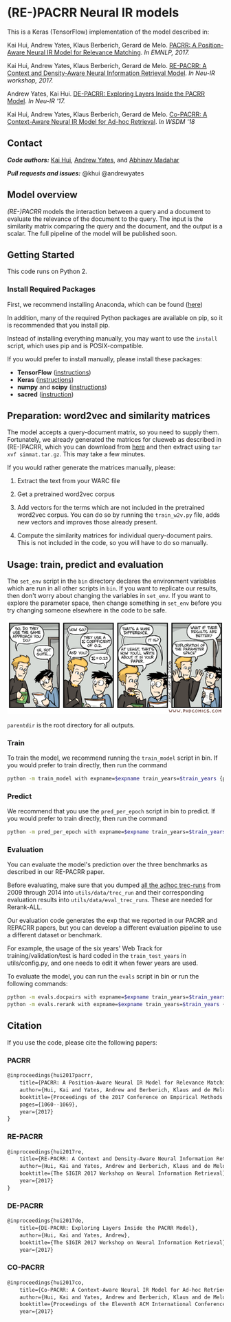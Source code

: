 # (RE-)PACRR Neural IR models

This is a Keras (TensorFlow) implementation of the model described in:

Kai Hui, Andrew Yates, Klaus Berberich, Gerard de Melo.
[PACRR: A Position-Aware Neural IR Model for Relevance Matching](https://arxiv.org/pdf/1704.03940.pdf).
*In EMNLP, 2017.*

Kai Hui, Andrew Yates, Klaus Berberich, Gerard de Melo.
[RE-PACRR: A Context and Density-Aware Neural Information Retrieval Model](https://arxiv.org/pdf/1706.10192.pdf).
*In Neu-IR workshop, 2017.*

Andrew Yates, Kai Hui.
[DE-PACRR: Exploring Layers Inside the PACRR Model](https://arxiv.org/pdf/1706.08746.pdf).
*In Neu-IR '17.*

Kai Hui, Andrew Yates, Klaus Berberich, Gerard de Melo.
[Co-PACRR: A Context-Aware Neural IR Model for Ad-hoc Retrieval](https://arxiv.org/pdf/1706.10192.pdf).
*In WSDM '18*

## Contact

***Code authors:*** [Kai Hui](https://people.mpi-inf.mpg.de/~khui/), [Andrew Yates](https://andrewyates.net/), and
[Abhinav Madahar](https://abhinavmadahar.com)

***Pull requests and issues:*** @khui @andrewyates

## Model overview

*(RE-)PACRR* models the interaction between a query and a document to evaluate
the relevance of the document to the query. The input is the similarity matrix
comparing the query and the document, and the output is a scalar. The full
pipeline of the model will be published soon.

## Getting Started

This code runs on Python 2.

### Install Required Packages

First, we recommend installing Anaconda, which can be found
([here](https://www.continuum.io/downloads))

In addition, many of the required Python packages are available on pip, so it
is recommended that you install pip.

Instead of installing everything manually, you may want to use the `install`
script, which uses pip and is POSIX-compatible.

If you would prefer to install manually, please install these packages:

* **TensorFlow** ([instructions](https://www.tensorflow.org/install/))
* **Keras** ([instructions](https://keras.io/#installation))
* **numpy** and **scipy** ([instructions](https://www.scipy.org/install.html))
* **sacred** ([instruction](http://sacred.readthedocs.io/en/latest/quickstart.html#installation))

## Preparation: word2vec and similarity matrices

The model accepts a query-document matrix, so you need to supply them.
Fortunately, we already generated the matrices for clueweb as described in
(RE-)PACRR, which you can download from
[here](https://drive.google.com/file/d/0B3FrsWe6Y5YqdEtfSjI4N0h1LXM/view?usp=sharing)
and then extract using `tar xvf simmat.tar.gz`. This may take a few minutes.

If you would rather generate the matrices manually, please:

1. Extract the text from your WARC file

2. Get a pretrained word2vec corpus

3. Add vectors for the terms which are not included in the pretrained word2vec
   corpus. You can do so by running the `train_w2v.py` file, adds new vectors
   and improves those already present.

4. Compute the similarity matrices for individual query-document pairs. This is
   not included in the code, so you will have to do so manually.

## Usage: train, predict and evaluation

The `set_env` script in the `bin` directory declares the environment variables
which are run in all other scripts in `bin`. If you want to replicate our
results, then don't worry about changing the variables in `set_env`. If you
want to explore the parameter space, then change something in `set_env` before
you try changing someone elsewhere in the code to be safe.

![PHDComics: Dec 8, 2006](./phd120806s.gif)

`parentdir` is the root directory for all outputs.

### Train

To train the model, we recommend running the `train_model` script in bin. If
you would prefer to train directly, then run the command

```bash
python -m train_model with expname=$expname train_years=$train_years {param_name=param_val}
```

### Predict
We recommend that you use the `pred_per_epoch` script in bin to predict. If
you would prefer to train directly, then run the command

```bash
python -m pred_per_epoch with expname=$expname train_years=$train_years test_year=$test_year {param_name=param_val}
```

### Evaluation

You can evaluate the model's prediction over the three benchmarks as described
in our RE-PACRR paper.

Before evaluating, make sure that you dumped [all the adhoc
trec-runs](http://trec.nist.gov/results/) from 2009 through 2014 into
`utils/data/trec_run` and their corresponding evaluation results into
`utils/data/eval_trec_runs`. These are needed for Rerank-ALL.

Our evaluation code generates the exp that we reported in our PACRR and REPACRR
papers, but you can develop a different evaluation pipeline to use a different
dataset or benchmark.

For example, the usage of the six years' Web Track for training/validation/test
is hard coded in the `train_test_years` in utils/config.py, and one needs to
edit it when fewer years are used.

To evaluate the model, you can run the `evals` script in bin or run the following commands:

```bash
python -m evals.docpairs with expname=$expname train_years=$train_years {param_name=param_val}
python -m evals.rerank with expname=$expname train_years=$train_years {param_name=param_val}
```

## Citation

If you use the code, please cite the following papers:

### PACRR

```latex
@inproceedings{hui2017pacrr,
	title={PACRR: A Position-Aware Neural IR Model for Relevance Matching},
	author={Hui, Kai and Yates, Andrew and Berberich, Klaus and de Melo, Gerard},
	booktitle={Proceedings of the 2017 Conference on Empirical Methods in Natural Language Processing},
	pages={1060--1069},
	year={2017}
}
```

### RE-PACRR

```latex
@inproceedings{hui2017re,
	title={RE-PACRR: A Context and Density-Aware Neural Information Retrieval Model},
	author={Hui, Kai and Yates, Andrew and Berberich, Klaus and de Melo, Gerard},
	booktitle={The SIGIR 2017 Workshop on Neural Information Retrieval},
	year={2017}
}
```

### DE-PACRR

```latex
@inproceedings{hui2017de,
	title={DE-PACRR: Exploring Layers Inside the PACRR Model},
	author={Hui, Kai and Yates, Andrew},
	booktitle={The SIGIR 2017 Workshop on Neural Information Retrieval},
	year={2017}
```

### CO-PACRR

```latex
@inproceedings{hui2017co,
	title={Co-PACRR: A Context-Aware Neural IR Model for Ad-hoc Retrieval},
	author={Hui, Kai and Yates, Andrew and Berberich, Klaus and de Melo, Gerard},
	booktitle={Proceedings of the Eleventh ACM International Conference on Web Search and Data Mining},
	year={2017}
```
